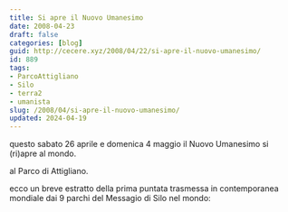 ```yaml
---
title: Si apre il Nuovo Umanesimo
date: 2008-04-23
draft: false
categories: [blog]
guid: http://cecere.xyz/2008/04/22/si-apre-il-nuovo-umanesimo/
id: 889
tags:
- ParcoAttigliano
- Silo
- terra2
- umanista
slug: /2008/04/si-apre-il-nuovo-umanesimo/
updated: 2024-04-19
---
```


questo sabato 26 aprile e domenica 4 maggio il Nuovo Umanesimo si (ri)apre al mondo.
  
al Parco di Attigliano.

ecco un breve estratto della prima puntata trasmessa in contemporanea mondiale dai 9 parchi del Messagio di Silo nel mondo: